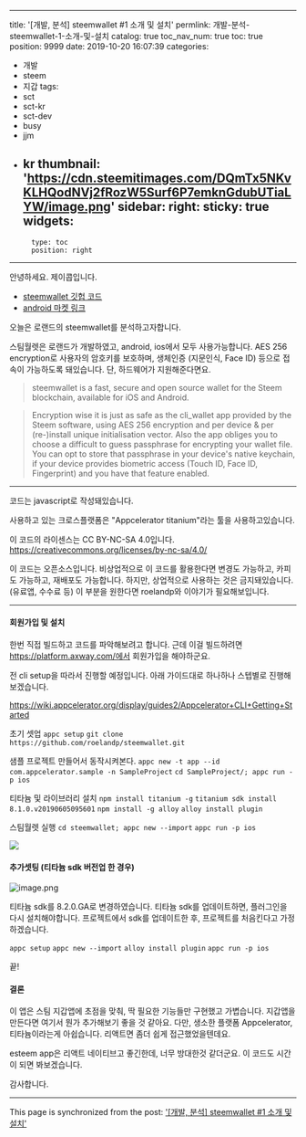 
---
title: '[개발, 분석] steemwallet #1 소개 및 설치'
permlink: 개발-분석-steemwallet-1-소개-및-설치
catalog: true
toc_nav_num: true
toc: true
position: 9999
date: 2019-10-20 16:07:39
categories:
- 개발
- steem
- 지갑
tags:
- sct
- sct-kr
- sct-dev
- busy
- jjm
- kr
thumbnail: 'https://cdn.steemitimages.com/DQmTx5NKvKLHQodNVj2fRozW5Surf6P7emknGdubUTiaLYW/image.png'
sidebar:
    right:
        sticky: true
widgets:
    -
        type: toc
        position: right
---


안녕하세요. 제이콥입니다.

*  [steemwallet 깃헙 코드](https://github.com/roelandp/steemwallet)
* [android 마켓 링크](https://play.google.com/store/apps/details?id=app.steemwallet.roelandp)

오늘은 로랜드의 steemwallet를 분석하고자합니다. 

스팀월렛은 로랜드가 개발하였고, android, ios에서 모두 사용가능합니다. AES 256 encryption로 사용자의 암호키를 보호하며, 생체인증 (지문인식, Face ID) 등으로 접속이 가능하도록 돼있습니다. 단, 하드웨어가 지원해준다면요.

> steemwallet is a fast, secure and open source wallet for the Steem blockchain, available for iOS and Android.


> Encryption wise it is just as safe as the cli_wallet app provided by the Steem software, using AES 256 encryption and per device & per (re-)install unique initialisation vector. Also the app obliges you to choose a difficult to guess passphrase for encrypting your wallet file. You can opt to store that passphrase in your device's native keychain, if your device provides biometric access (Touch ID, Face ID, Fingerprint) and you have that feature enabled.

---

코드는 javascript로 작성돼있습니다. 

사용하고 있는 크로스플랫폼은 "Appcelerator titanium"라는 툴을 사용하고있습니다.

이 코드의 라이센스는 CC BY-NC-SA 4.0입니다. 
https://creativecommons.org/licenses/by-nc-sa/4.0/

이 코드는 오픈소스입니다. 비상업적으로 이 코드를 활용한다면 변경도 가능하고, 카피도 가능하고, 재배포도 가능합니다. 하지만, 상업적으로 사용하는 것은 금지돼있습니다. (유료앱, 수수료 등) 이 부분을 원한다면 roelandp와 이야기가 필요해보입니다.

---

#### 회원가입 및 설치


한번 직접 빌드하고 코드를 파악해보려고 합니다. 근데 이걸 빌드하려면 https://platform.axway.com/에서 회원가입을 해야하군요. 

전 cli setup을 따라서 진행할 예정입니다. 아래 가이드대로 하나하나 스텝별로 진행해보겠습니다.

https://wiki.appcelerator.org/display/guides2/Appcelerator+CLI+Getting+Started

초기 셋업
`appc setup`
`git clone https://github.com/roelandp/steemwallet.git`

샘플 프로젝트 만들어서 동작시켜본다.
`appc new -t app --id com.appcelerator.sample -n SampleProject`
`cd SampleProject/; appc run -p ios`

티타늄 및 라이브러리 설치
`npm install titanium -g`
`titanium sdk install 8.1.0.v20190605095601`
`npm install -g alloy`
`alloy install plugin`

스팀월렛 실행
`cd steemwallet; appc new --import`
`appc run -p ios`

![](https://cdn.steemitimages.com/DQmTx5NKvKLHQodNVj2fRozW5Surf6P7emknGdubUTiaLYW/image.png)

#### 추가셋팅 (티타늄 sdk 버전업 한 경우)

![image.png](https://files.steempeak.com/file/steempeak/jacobyu/eaTj8FGF-image.png)

티타늄 sdk를 8.2.0.GA로 변경하였습니다.
티타늄 sdk를 업데이트하면, 플러그인을 다시 설치해야합니다.
프로젝트에서 sdk를 업데이트한 후, 프로젝트를 처음킨다고 가정하겠습니다.

`appc setup`
`appc new --import`
`alloy install plugin`
`appc run -p ios`

끝!


#### 결론

이 앱은 스팀 지갑앱에 초점을 맞춰, 딱 필요한 기능들만 구현했고 가볍습니다. 지갑앱을 만든다면 여기서 뭔가 추가해보기 좋을 것 같아요. 다만, 생소한 플랫폼 Appcelerator, 티타늄이라는게 아쉽습니다. 리액트면 좀더 쉽게 접근했었을텐데요.


esteem app은 리액트 네이티브고 좋긴한데, 너무 방대한것 같더군요. 이 코드도 시간이 되면 봐보겠습니다.

감사합니다.

- - -

This page is synchronized from the post: ['[개발, 분석] steemwallet #1 소개 및 설치'](https://steempeak.com/@jacobyu/steemwallet-1)
